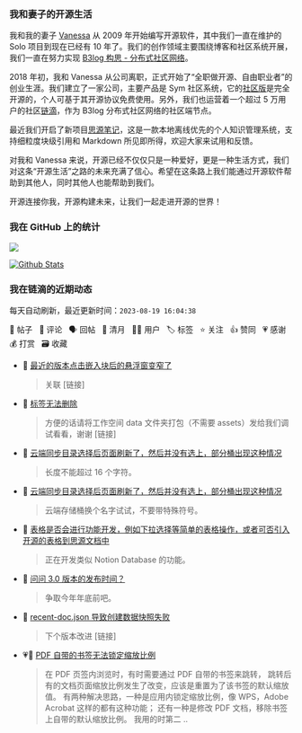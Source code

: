 ### 我和妻子的开源生活

我和我的妻子 [Vanessa](https://github.com/Vanessa219) 从 2009 年开始编写开源软件，其中我们一直在维护的 Solo 项目到现在已经有 10 年了。我们的创作领域主要围绕博客和社区系统开展，我们一直在努力实现 [B3log 构思 - 分布式社区网络](https://ld246.com/article/1546941897596)。

2018 年初，我和 Vanessa 从公司离职，正式开始了“全职做开源、自由职业者”的创业生涯。我们建立了一家公司，主要产品是 Sym 社区系统，它的[社区版](https://github.com/88250/symphony)是完全开源的，个人可基于其开源协议免费使用。另外，我们也运营着一个超过 5 万用户的社区[链滴](https://ld246.com)，作为 B3log 分布式社区网络的社区端节点。

最近我们开启了新项目[思源笔记](https://github.com/siyuan-note/siyuan)，这是一款本地离线优先的个人知识管理系统，支持细粒度块级引用和 Markdown 所见即所得，欢迎大家来试用和反馈。

对我和 Vanessa 来说，开源已经不仅仅只是一种爱好，更是一种生活方式，我们对这条“开源生活”之路的未来充满了信心。希望在这条路上我们能通过开源软件帮助到其他人，同时其他人也能帮助到我们。

开源连接你我，开源构建未来，让我们一起走进开源的世界！

### 我在 GitHub 上的统计

<a title="Hits" target="_blank" href="https://github.com/88250/88250"><img src="https://hits.b3log.org/88250/88250.svg"></a>

[![Github Stats](https://github-readme-stats.vercel.app/api?username=88250&theme=tokyonight&show_icons=true)](https://github.com/88250)

<!--events start -->

### 我在链滴的近期动态

每天自动刷新，最近更新时间：`2023-08-19 16:04:38`

📝 帖子 &nbsp; 💬 评论 &nbsp; 🗣 回帖 &nbsp; 🌙 清月 &nbsp; 👨‍💻 用户 &nbsp; 🏷️ 标签 &nbsp; ⭐️ 关注 &nbsp; 👍 赞同 &nbsp; 💗 感谢 &nbsp; 💰 打赏 &nbsp; 🗃 收藏

* 💬 [最近的版本点击嵌入块后的悬浮窗变窄了](https://ld246.com/article/1692368195190/comment/1692405041487#comments)

  > 关联 [链接]
* 💬 [标签无法删除](https://ld246.com/article/1692385523185/comment/1692404913540#comments)

  > 方便的话请将工作空间 data 文件夹打包（不需要 assets）发给我们调试看看，谢谢 [链接]
* 💬 [云端同步目录选择后页面刷新了，然后并没有选上，部分桶出现这种情况](https://ld246.com/article/1692251955790/comment/1692347079194#comments)

  > 长度不能超过 16 个字符。
* 💬 [云端同步目录选择后页面刷新了，然后并没有选上，部分桶出现这种情况](https://ld246.com/article/1692251955790/comment/1692346244230#comments)

  > 云端存储桶换个名字试试，不要带特殊符号。
* 💬 [表格是否会进行功能开发，例如下拉选择等简单的表格操作，或者可否引入开源的表格到思源文档中](https://ld246.com/article/1692344311645/comment/1692344484728#comments)

  > 正在开发类似 Notion Database 的功能。
* 💬 [问问 3.0 版本的发布时间？](https://ld246.com/article/1692149015273/comment/1692343579667#comments)

  > 争取今年年底前吧。
* 💬 [recent-doc.json 导致创建数据快照失败](https://ld246.com/article/1692320858468/comment/1692329193545#comments)

  > 下个版本改进 [链接]
* 💗📝 [PDF 自带的书签无法锁定缩放比例](https://ld246.com/article/1692199035176)

  > 在 PDF 页签内浏览时，有时需要通过 PDF 自带的书签来跳转， 跳转后有的文档页面缩放比例发生了改变，应该是重置为了该书签的默认缩放值。 有两种解决思路，一种是应用内锁定缩放比例，像 WPS，Adobe Acrobat 这样的都有这种功能； 还有一种是修改 PDF 文档，移除书签上自带的默认缩放比例。 我用的时第二 ..


<!--events end -->

